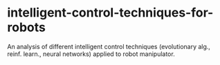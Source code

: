 # intelligent-control-techniques-for-robots
An analysis of different intelligent control techniques (evolutionary alg., reinf. learn., neural networks) applied to robot manipulator.
